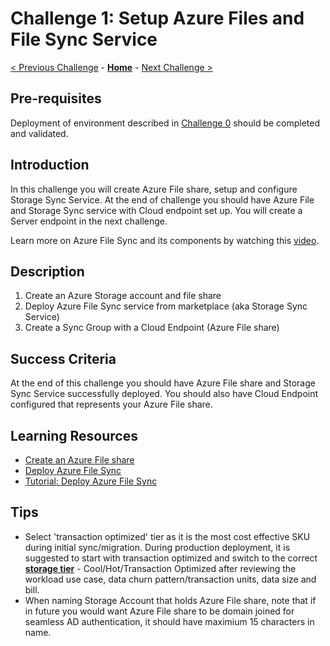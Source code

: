 # Challenge 1: Setup Azure Files and File Sync Service

[< Previous Challenge](./Challenge-00-lab_setup.md) - **[Home](../README.md)** - [Next Challenge >](./Challenge-02-server_endpoints.md)

## Pre-requisites
Deployment of environment described in [Challenge 0](./Challenge-00-lab_setup.md) should be completed and validated.

## Introduction
In this challenge you will create Azure File share, setup and configure Storage Sync Service. At the end of challenge you should have Azure File and Storage Sync service with Cloud endpoint set up. You will create a Server endpoint in the next challenge.

Learn more on Azure File Sync and its components by watching this [video](https://www.youtube.com/watch?v=Zm2w8-TRn-o).

## Description

1. Create an Azure Storage account and file share
1. Deploy Azure File Sync service from marketplace (aka Storage Sync Service)
1. Create a Sync Group with a Cloud Endpoint (Azure File share)

## Success Criteria

At the end of this challenge you should have Azure File share and Storage Sync Service successfully deployed. You should also have Cloud Endpoint configured that represents your Azure File share.

## Learning Resources

- [Create an Azure File share](https://docs.microsoft.com/azure/storage/files/storage-how-to-create-file-share?tabs=azure-portal)
- [Deploy Azure File Sync](https://docs.microsoft.com/azure/storage/file-sync/file-sync-deployment-guide)
- [Tutorial: Deploy Azure File Sync](https://docs.microsoft.com/azure/storage/files/storage-sync-files-extend-servers#deploy-the-service)

## Tips

- Select 'transaction optimized' tier as it is the most cost effective SKU during initial sync/migration. During production deployment, it is suggested to start with transaction optimized and switch to the correct **[storage tier](https://docs.microsoft.com/azure/storage/files/storage-files-planning#storage-tiers)** - Cool/Hot/Transaction Optimized after reviewing the workload use case, data churn pattern/transaction units, data size and bill.
- When naming Storage Account that holds Azure File share, note that if in future you would want Azure File share to be domain joined for seamless AD authentication, it should have maximium 15 characters in name.